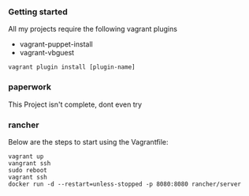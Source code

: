 ### Getting started
All my projects require the following vagrant plugins
* vagrant-puppet-install
* vagrant-vbguest

`vagrant plugin install [plugin-name]`


### paperwork

This Project isn't complete, dont even try

### rancher

Below are the steps to start using the Vagrantfile:
```
vagrant up
vangrant ssh
sudo reboot
vagrant ssh
docker run -d --restart=unless-stopped -p 8080:8080 rancher/server
```
